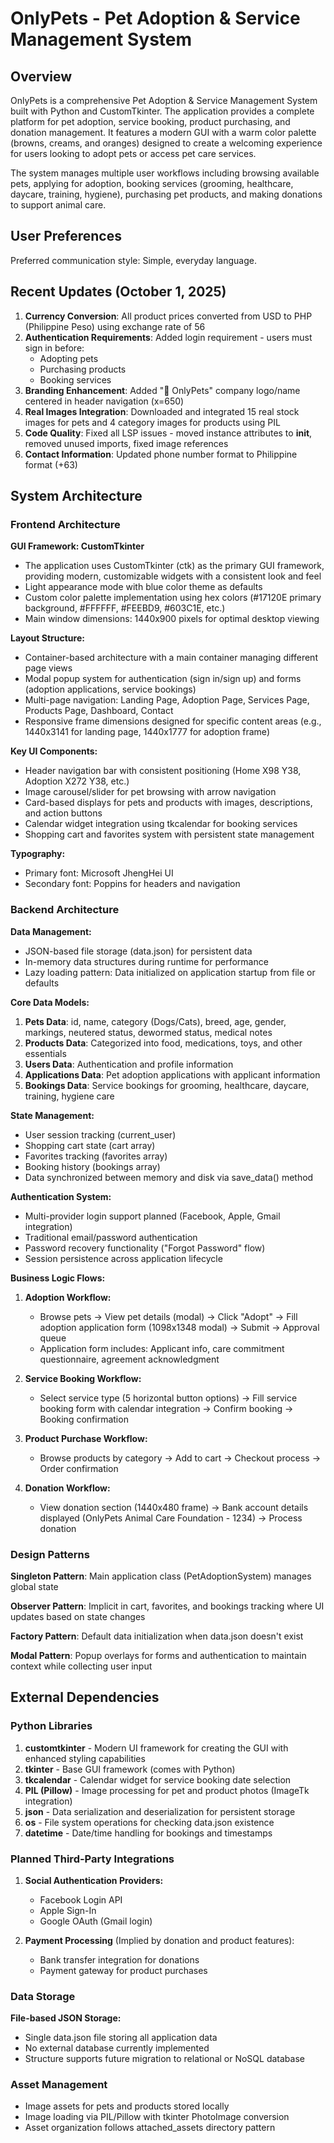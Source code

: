 # OnlyPets - Pet Adoption & Service Management System

## Overview

OnlyPets is a comprehensive Pet Adoption & Service Management System built with Python and CustomTkinter. The application provides a complete platform for pet adoption, service booking, product purchasing, and donation management. It features a modern GUI with a warm color palette (browns, creams, and oranges) designed to create a welcoming experience for users looking to adopt pets or access pet care services.

The system manages multiple user workflows including browsing available pets, applying for adoption, booking services (grooming, healthcare, daycare, training, hygiene), purchasing pet products, and making donations to support animal care.

## User Preferences

Preferred communication style: Simple, everyday language.

## Recent Updates (October 1, 2025)

1. **Currency Conversion**: All product prices converted from USD to PHP (Philippine Peso) using exchange rate of 56
2. **Authentication Requirements**: Added login requirement - users must sign in before:
   - Adopting pets
   - Purchasing products  
   - Booking services
3. **Branding Enhancement**: Added "🐾 OnlyPets" company logo/name centered in header navigation (x=650)
4. **Real Images Integration**: Downloaded and integrated 15 real stock images for pets and 4 category images for products using PIL
5. **Code Quality**: Fixed all LSP issues - moved instance attributes to __init__, removed unused imports, fixed image references
6. **Contact Information**: Updated phone number format to Philippine format (+63)

## System Architecture

### Frontend Architecture

**GUI Framework: CustomTkinter**
- The application uses CustomTkinter (ctk) as the primary GUI framework, providing modern, customizable widgets with a consistent look and feel
- Light appearance mode with blue color theme as defaults
- Custom color palette implementation using hex colors (#17120E primary background, #FFFFFF, #FEEBD9, #603C1E, etc.)
- Main window dimensions: 1440x900 pixels for optimal desktop viewing

**Layout Structure:**
- Container-based architecture with a main container managing different page views
- Modal popup system for authentication (sign in/sign up) and forms (adoption applications, service bookings)
- Multi-page navigation: Landing Page, Adoption Page, Services Page, Products Page, Dashboard, Contact
- Responsive frame dimensions designed for specific content areas (e.g., 1440x3141 for landing page, 1440x1777 for adoption frame)

**Key UI Components:**
- Header navigation bar with consistent positioning (Home X98 Y38, Adoption X272 Y38, etc.)
- Image carousel/slider for pet browsing with arrow navigation
- Card-based displays for pets and products with images, descriptions, and action buttons
- Calendar widget integration using tkcalendar for booking services
- Shopping cart and favorites system with persistent state management

**Typography:**
- Primary font: Microsoft JhengHei UI
- Secondary font: Poppins for headers and navigation

### Backend Architecture

**Data Management:**
- JSON-based file storage (data.json) for persistent data
- In-memory data structures during runtime for performance
- Lazy loading pattern: Data initialized on application startup from file or defaults

**Core Data Models:**
1. **Pets Data**: id, name, category (Dogs/Cats), breed, age, gender, markings, neutered status, dewormed status, medical notes
2. **Products Data**: Categorized into food, medications, toys, and other essentials
3. **Users Data**: Authentication and profile information
4. **Applications Data**: Pet adoption applications with applicant information
5. **Bookings Data**: Service bookings for grooming, healthcare, daycare, training, hygiene care

**State Management:**
- User session tracking (current_user)
- Shopping cart state (cart array)
- Favorites tracking (favorites array)
- Booking history (bookings array)
- Data synchronized between memory and disk via save_data() method

**Authentication System:**
- Multi-provider login support planned (Facebook, Apple, Gmail integration)
- Traditional email/password authentication
- Password recovery functionality ("Forgot Password" flow)
- Session persistence across application lifecycle

**Business Logic Flows:**

1. **Adoption Workflow:**
   - Browse pets → View pet details (modal) → Click "Adopt" → Fill adoption application form (1098x1348 modal) → Submit → Approval queue
   - Application form includes: Applicant info, care commitment questionnaire, agreement acknowledgment

2. **Service Booking Workflow:**
   - Select service type (5 horizontal button options) → Fill service booking form with calendar integration → Confirm booking → Booking confirmation

3. **Product Purchase Workflow:**
   - Browse products by category → Add to cart → Checkout process → Order confirmation

4. **Donation Workflow:**
   - View donation section (1440x480 frame) → Bank account details displayed (OnlyPets Animal Care Foundation - 1234) → Process donation

### Design Patterns

**Singleton Pattern**: Main application class (PetAdoptionSystem) manages global state

**Observer Pattern**: Implicit in cart, favorites, and bookings tracking where UI updates based on state changes

**Factory Pattern**: Default data initialization when data.json doesn't exist

**Modal Pattern**: Popup overlays for forms and authentication to maintain context while collecting user input

## External Dependencies

### Python Libraries

1. **customtkinter** - Modern UI framework for creating the GUI with enhanced styling capabilities
2. **tkinter** - Base GUI framework (comes with Python)
3. **tkcalendar** - Calendar widget for service booking date selection
4. **PIL (Pillow)** - Image processing for pet and product photos (ImageTk integration)
5. **json** - Data serialization and deserialization for persistent storage
6. **os** - File system operations for checking data.json existence
7. **datetime** - Date/time handling for bookings and timestamps

### Planned Third-Party Integrations

1. **Social Authentication Providers:**
   - Facebook Login API
   - Apple Sign-In
   - Google OAuth (Gmail login)

2. **Payment Processing** (Implied by donation and product features):
   - Bank transfer integration for donations
   - Payment gateway for product purchases

### Data Storage

**File-based JSON Storage:**
- Single data.json file storing all application data
- No external database currently implemented
- Structure supports future migration to relational or NoSQL database

### Asset Management

- Image assets for pets and products stored locally
- Image loading via PIL/Pillow with tkinter PhotoImage conversion
- Asset organization follows attached_assets directory pattern